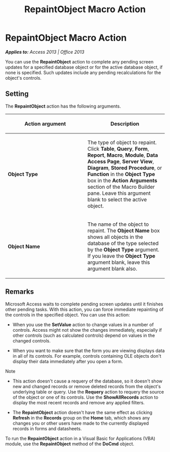 ﻿---
title: RepaintObject Macro Action
TOCTitle: RepaintObject Macro Action
ms:assetid: e8fa7d0b-578c-5071-2bd5-b772b48637a5
ms:mtpsurl: https://msdn.microsoft.com/en-us/library/Ff836055(v=office.15)
ms:contentKeyID: 48548431
ms.date: 09/18/2015
mtps_version: v=office.15
f1_keywords:
- vbaac10.chm195788
f1_categories:
- Office.Version=v15
---

# RepaintObject Macro Action


_**Applies to:** Access 2013 | Office 2013_

You can use the **RepaintObject** action to complete any pending screen updates for a specified database object or for the active database object, if none is specified. Such updates include any pending recalculations for the object's controls.

## Setting

The **RepaintObject** action has the following arguments.

<table>
<colgroup>
<col style="width: 50%" />
<col style="width: 50%" />
</colgroup>
<thead>
<tr class="header">
<th><p>Action argument</p></th>
<th><p>Description</p></th>
</tr>
</thead>
<tbody>
<tr class="odd">
<td><p><strong>Object Type</strong></p></td>
<td><p>The type of object to repaint. Click <strong>Table</strong>, <strong>Query</strong>, <strong>Form</strong>, <strong>Report</strong>, <strong>Macro</strong>, <strong>Module</strong>, <strong>Data Access Page</strong>, <strong>Server View</strong>, <strong>Diagram</strong>, <strong>Stored Procedure</strong>, or <strong>Function</strong> in the <strong>Object Type</strong> box in the <strong>Action Arguments</strong> section of the Macro Builder pane. Leave this argument blank to select the active object.</p></td>
</tr>
<tr class="even">
<td><p><strong>Object Name</strong></p></td>
<td><p>The name of the object to repaint. The <strong>Object Name</strong> box shows all objects in the database of the type selected by the <strong>Object Type</strong> argument. If you leave the <strong>Object Type</strong> argument blank, leave this argument blank also.</p></td>
</tr>
</tbody>
</table>


## Remarks

Microsoft Access waits to complete pending screen updates until it finishes other pending tasks. With this action, you can force immediate repainting of the controls in the specified object. You can use this action:

  - When you use the **SetValue** action to change values in a number of controls. Access might not show the changes immediately, especially if other controls (such as calculated controls) depend on values in the changed controls.

  - When you want to make sure that the form you are viewing displays data in all of its controls. For example, controls containing OLE objects don't display their data immediately after you open a form.


> [!NOTE]
> <UL>
> <LI>
> <P>This action doesn't cause a requery of the database, so it doesn't show new and changed records or remove deleted records from the object's underlying table or query. Use the <STRONG>Requery</STRONG> action to requery the source of the object or one of its controls. Use the <STRONG>ShowAllRecords</STRONG> action to display the most recent records and remove any applied filters.</P>
> <LI>
> <P>The <STRONG>RepaintObject</STRONG> action doesn't have the same effect as clicking <STRONG>Refresh</STRONG> in the <STRONG>Records</STRONG> group on the <STRONG>Home</STRONG> tab, which shows any changes you or other users have made to the currently displayed records in forms and datasheets.</P></LI></UL>



To run the **RepaintObject** action in a Visual Basic for Applications (VBA) module, use the **RepaintObject** method of the **DoCmd** object.

